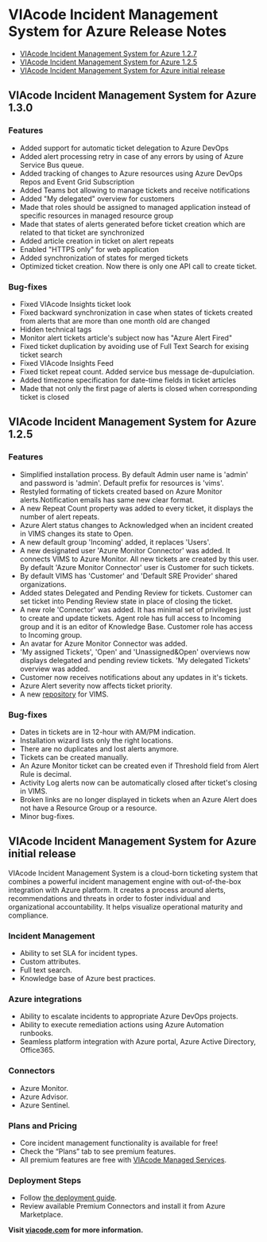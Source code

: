 # VIAcode Incident Management System for Azure Release Notes

<!-- TOC -->
- [VIAcode Incident Management System for Azure 1.2.7](#viacode-incident-management-system-for-azure-127)
- [VIAcode Incident Management System for Azure 1.2.5](#viacode-incident-management-system-for-azure-125)
- [VIAcode Incident Management System for Azure initial release](#viacode-incident-management-system-for-azure-initial-release)  
<!-- TOC END -->

## VIAcode Incident Management System for Azure 1.3.0

### Features

- Added support for automatic ticket delegation to Azure DevOps
- Added alert processing retry in case of any errors by using of Azure Service Bus queue.
- Added tracking of changes to Azure resources using Azure DevOps Repos and Event Grid Subscription
- Added Teams bot allowing to manage tickets and receive notifications
- Added "My delegated" overview for customers
- Made that roles should be assigned to managed application instead of specific resources in managed resource group
- Made that states of alerts generated before ticket creation which are related to that ticket are synchronized
- Added article creation in ticket on alert repeats
- Enabled "HTTPS only" for web application
- Added synchronization of states for merged tickets
- Optimized ticket creation. Now there is only one API call to create ticket.

### Bug-fixes

- Fixed VIAcode Insights ticket look
- Fixed backward synchronization in case when states of tickets created from alerts that are more than one month old are changed
- Hidden technical tags
- Monitor alert tickets article's subject now has "Azure Alert Fired"
- Fixed ticket duplication by avoiding use of Full Text Search for exising ticket search
- Fixed VIAcode Insights Feed
- Fixed ticket repeat count. Added service bus message de-dupulciation.
- Added timezone specification for date-time fields in ticket articles
- Made that not only the first page of alerts is closed when corresponding ticket is closed

## VIAcode Incident Management System for Azure 1.2.5

### Features

- Simplified installation process. By default Admin user name is 'admin' and password is 'admin'. Default prefix for resources is 'vims'.
- Restyled formating of tickets created based on Azure Monitor alerts.Notification emails has same new clear format.
- A new Repeat Count property was added to every ticket, it displays the number of alert repeats.
- Azure Alert status changes to Acknowledged when an incident created in VIMS changes its state to Open.
- A new default group 'Incoming' added, it replaces 'Users'.
- A new designated user 'Azure Monitor Connector' was added. It connects VIMS to Azure Monitor. All new tickets are created by this user. By default 'Azure Monitor Connector' user is Customer for such tickets.
- By default VIMS has 'Customer' and 'Default SRE Provider' shared organizations.
- Added states Delegated and Pending Review for tickets. Customer can set ticket into Pending Review state in place of closing the ticket.
- A new role 'Connector' was added. It has minimal set of privileges just to create and update tickets. Agent role has full access to Incoming group and it is an editor of Knowledge Base. Customer role has access to Incoming group.
- An avatar for Azure Monitor Connector was added.
- 'My assigned Tickets', 'Open' and 'Unassigned&Open' overviews now displays delegated and pending review tickets. 'My delegated Tickets' overview was added.
- Customer now receives notifications about any updates in it's tickets.
- Azure Alert severity now affects ticket priority.
- A new [repository](https://github.com/VIAcode/VIAcode-Incident-Management-System) for VIMS.

### Bug-fixes

- Dates in tickets are in 12-hour with AM/PM indication.
- Installation wizard lists only the right locations.
- There are no duplicates and lost alerts anymore.
- Tickets can be created manually.
- An Azure Monitor ticket can be created even if Threshold field from Alert Rule is decimal.
- Activity Log alerts now can be automatically closed after ticket's closing in VIMS.
- Broken links are no longer displayed in tickets when an Azure Alert does not have a Resource Group or a resource.
- Minor bug-fixes.

## VIAcode Incident Management System for Azure initial release

VIAcode Incident Management System is a cloud-born ticketing system that combines a powerful incident management engine with out-of-the-box integration with Azure platform. It creates a process around alerts, recommendations and threats in order to foster individual and organizational accountability. It helps visualize operational maturity and compliance.

### Incident Management

- Ability to set SLA for incident types.
- Custom attributes.
- Full text search.
- Knowledge base of Azure best practices.

### Azure integrations

- Ability to escalate incidents to appropriate Azure DevOps projects.
- Ability to execute remediation actions using Azure Automation runbooks.
- Seamless platform integration with Azure portal, Azure Active Directory, Office365.

### Connectors

- Azure Monitor.
- Azure Advisor.
- Azure Sentinel.

### Plans and Pricing

- Core incident management functionality is available for free!
- Check the “Plans” tab to see premium features.
- All premium features are free with [VIAcode Managed Services](https://azuremarketplace.microsoft.com/en-us/marketplace/apps/viacode_consulting-1089577.viacodems?tab=Overview&flightCodes=viacode).

### Deployment Steps

- Follow [the deployment guide](https://github.com/VIAcode/VIAcode-Incident-Management-System-for-Azure/blob/master/VIAcode%20Incident%20Management%20System%20for%20Azure%20deployment%20and%20%D1%81onfiguration%20guide.md).
- Review available Premium Connectors and install it from Azure Marketplace.

**Visit [viacode.com](https://www.viacode.com) for more information.**
